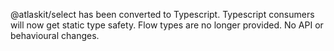 @atlaskit/select has been converted to Typescript. Typescript consumers will now get static type safety. Flow types are no longer provided. No API or behavioural changes.